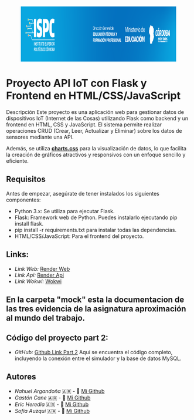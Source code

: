 <figure><img src="./ispc.jpeg" alt="logo" style="height: 150px;"></figure>

# Proyecto API IoT con Flask y Frontend en HTML/CSS/JavaScript
Descripción
Este proyecto es una aplicación web para gestionar datos de dispositivos IoT (Internet de las Cosas) utilizando Flask como backend y un frontend en HTML, CSS y JavaScript. El sistema permite realizar operaciones CRUD (Crear, Leer, Actualizar y Eliminar) sobre los datos de sensores mediante una API.

Además, se utiliza [**charts.css**](https://chartscss.org/) para la visualización de datos, lo que facilita la creación de gráficos atractivos y responsivos con un enfoque sencillo y eficiente.

## Requisitos
Antes de empezar, asegúrate de tener instalados los siguientes componentes:

- Python 3.x: Se utiliza para ejecutar Flask.
- Flask: Framework web de Python. Puedes instalarlo ejecutando pip install flask.
- pip install -r requirements.txt para instalar todas las dependencias.
- HTML/CSS/JavaScript: Para el frontend del proyecto.

## Links: 
- *Link Web:* [Render Web](https://iot-lot-2-web.onrender.com/)
- *Link Api:* [Render Api](https://iot-lot-2.onrender.com/data)
- *Link Wokwi:* [Wokwi](https://wokwi.com/projects/406401817182924801)

## En la carpeta "mock" esta la documentacion de las tres evidencia de la asignatura aproximación al mundo del trabajo.

## Código del proyecto part 2:
- *GitHub:* [Github Link Part 2](https://github.com/Aubar48/iot_lot_2)
Aquí se encuentra el código completo, incluyendo la conexión entre el simulador y la base de datos MySQL. 

## Autores

- *Nahuel Argandoña* 🇦🇷 - 🐣 [Mi Github](https://github.com/Aubar48)
- *Gastón Cane* 🇦🇷 - 🐣 [Mi Github](https://github.com/GasmauC)
- *Eric Heredia* 🇦🇷 - 🐣 [Mi Github](https://github.com/Eric-Heredia)
- *Sofia Auzqui* 🇦🇷 - 🐣 [Mi Github](https://github.com/Sofyauzqui)

